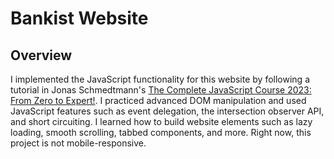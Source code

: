 # Bankist Website

## Overview
I implemented the JavaScript functionality for this website by following a tutorial in Jonas Schmedtmann's [The Complete JavaScript Course 2023: From Zero to Expert!](https://www.udemy.com/course/the-complete-javascript-course/). I practiced advanced DOM manipulation and used JavaScript features such as event delegation, the intersection observer API, and short circuiting. I learned how to build website elements such as lazy loading, smooth scrolling, tabbed components, and more. Right now, this project is not mobile-responsive.
